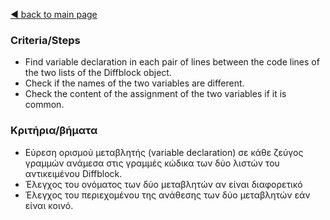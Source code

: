 [◀️ back to main page](../../README.md)
### Criteria/Steps

- Find variable declaration in each pair of lines between the code lines of the two lists of the Diffblock object.
- Check if the names of the two variables are different.
- Check the content of the assignment of the two variables if it is common.

### Κριτήρια/βήματα

- Εύρεση ορισμού μεταβλητής (variable declaration) σε κάθε ζεύγος γραμμών ανάμεσα στις γραμμές κώδικα των δύο λιστών του αντικειμένου Diffblock.
- Έλεγχος του ονόματος των δύο μεταβλητών αν είναι διαφορετικό
- Έλεγχος του περιεχομένου της ανάθεσης των δύο μεταβλητών εάν είναι κοινό.
